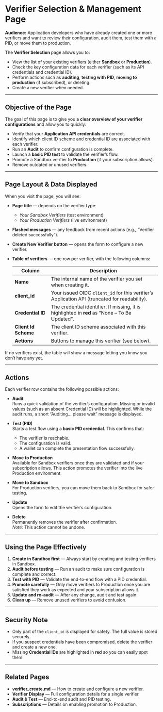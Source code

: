 # Verifier Selection & Management Page

**Audience:** Application developers who have already created one or more verifiers and want to review their configuration, audit them, test them with a PID, or move them to production.

The **Verifier Selection** page allows you to:

- View the list of your existing verifiers (either **Sandbox** or **Production**).  
- Check the key configuration data for each verifier (such as its API credentials and credential ID).  
- Perform actions such as **auditing**, **testing with PID**, **moving to production** (if subscribed), or deleting.  
- Create a new verifier when needed.

---

## Objective of the Page

The goal of this page is to give you a **clear overview of your verifier configurations** and allow you to quickly:

- Verify that your **Application API credentials** are correct.  
- Identify which client ID scheme and credential ID are associated with each verifier.  
- Run an **Audit** to confirm configuration is complete.  
- Launch a **basic PID test** to validate the verifier’s flow.  
- Promote a Sandbox verifier to **Production** (if your subscription allows).  
- Remove outdated or unused verifiers.

---

## Page Layout & Data Displayed

When you visit the page, you will see:

- **Page title** — depends on the verifier type:  
  - *Your Sandbox Verifiers* (test environment)  
  - *Your Production Verifiers* (live environment)  

- **Flashed messages** — any feedback from recent actions (e.g., “Verifier deleted successfully”).  

- **Create New Verifier button** — opens the form to configure a new verifier.  

- **Table of verifiers** — one row per verifier, with the following columns:  

  | Column              | Description |
  |---------------------|-------------|
  | **Name**            | The internal name of the verifier you set when creating it. |
  | **client_id**       | Your issued OIDC `client_id` for this verifier’s Application API (truncated for readability). |
  | **Credential ID**   | The credential identifier. If missing, it is highlighted in **red** as “None – To Be Updated”. |
  | **Client Id Scheme**| The client ID scheme associated with this verifier. |
  | **Actions**         | Buttons to manage this verifier (see below). |

If no verifiers exist, the table will show a message letting you know you don’t have any yet.

---

## Actions

Each verifier row contains the following possible actions:

- **Audit**  
  Runs a quick validation of the verifier’s configuration. Missing or invalid values (such as an absent Credential ID) will be highlighted. While the audit runs, a short “Auditing… please wait” message is displayed.  

- **Test (PID)**  
  Starts a test flow using a **basic PID credential**. This confirms that:  
  - The verifier is reachable.  
  - The configuration is valid.  
  - A wallet can complete the presentation flow successfully.  

- **Move to Production**  
  Available for Sandbox verifiers once they are validated and if your subscription allows. This action promotes the verifier into the live Production environment.  

- **Move to Sandbox**  
  For Production verifiers, you can move them back to Sandbox for safer testing.  

- **Update**  
  Opens the form to edit the verifier’s configuration.  

- **Delete**  
  Permanently removes the verifier after confirmation.  
  *Note:* This action cannot be undone.  

---

## Using the Page Effectively

1. **Create in Sandbox first** — Always start by creating and testing verifiers in Sandbox.  
2. **Audit before testing** — Run an audit to make sure configuration is complete and correct.  
3. **Test with PID** — Validate the end-to-end flow with a PID credential.  
4. **Promote carefully** — Only move verifiers to Production once you are satisfied they work as expected and your subscription allows it.  
5. **Update and re-audit** — After any change, audit and test again.  
6. **Clean up** — Remove unused verifiers to avoid confusion.  

---

## Security Note

- Only part of the `client_id` is displayed for safety. The full value is stored securely.  
- If you suspect credentials have been compromised, delete the verifier and create a new one.  
- Missing **Credential IDs** are highlighted in **red** so you can easily spot them.  

---

## Related Pages

- **verifier_create.md** — How to create and configure a new verifier.  
- **Verifier Display** — Full configuration details for a single verifier.  
- **Audit & Test** — End-to-end audit and PID testing.  
- **Subscriptions** — Details on enabling promotion to Production.  
